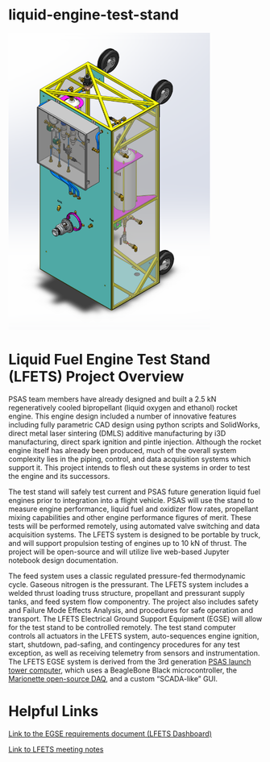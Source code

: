 # liquid-engine-test-stand

<img src="./teststand_orth.png" width="400" alt="Orthographic View of Test Stand">

# Liquid Fuel Engine Test Stand (LFETS) Project Overview

  PSAS team members have already designed and built a 2.5 kN regeneratively cooled bipropellant (liquid oxygen and ethanol) rocket engine. This engine design included a number of innovative features including fully parametric CAD design using python scripts and SolidWorks, direct metal laser sintering (DMLS) additive manufacturing by i3D manufacturing, direct spark ignition and pintle injection. Although the rocket engine itself has already been produced, much of the overall system complexity lies in the piping, control, and data acquisition systems which support it. This project intends to flesh out these systems in order to test the engine and its successors.

  The test stand will safely test current and PSAS future generation liquid fuel engines prior to integration into a flight vehicle. PSAS will use the stand to measure engine performance, liquid fuel and oxidizer flow rates, propellant mixing capabilities and other engine performance figures of merit. These tests will be performed remotely, using automated valve switching and data acquisition systems. The LFETS system is designed to be portable by truck, and will support propulsion testing of engines up to 10 kN of thrust. The project will be open-source and will utilize live web-based Jupyter notebook design documentation.

  The feed system uses a classic regulated pressure-fed thermodynamic cycle. Gaseous nitrogen is the pressurant. The LFETS system includes a welded thrust loading truss structure, propellant and pressurant supply tanks, and feed system flow componentry. The project also includes safety and Failure Mode Effects Analysis, and procedures for safe operation and transport.
The LFETS Electrical Ground Support Equipment (EGSE) will allow for the test stand to be controlled remotely. The test stand computer controls all actuators in the LFETS system, auto-sequences engine ignition, start, shutdown, pad-safing, and contingency procedures for any test exception, as well as receiving telemetry from sensors and instrumentation. The LFETS EGSE system is derived from the 3rd generation [PSAS launch tower computer](https://github.com/psas/launch-tower), which uses a BeagleBone Black microcontroller, the [Marionette open-source DAQ](https://marionette-daq.github.io/), and a custom “SCADA-like” GUI.

# Helpful Links

[Link to the EGSE requirements document (LFETS Dashboard)](https://docs.google.com/document/d/1tynERJ860UtjlAusS-HwE12AD3NaDbKgZLtqMx81SuI/edit?usp=sharing)

[Link to LFETS meeting notes](https://docs.google.com/document/d/1l_8dlIdJznsHb7cQ9t38HIvYR_ec9fbx6pr6vHvQvJs/edit?usp=sharing)
